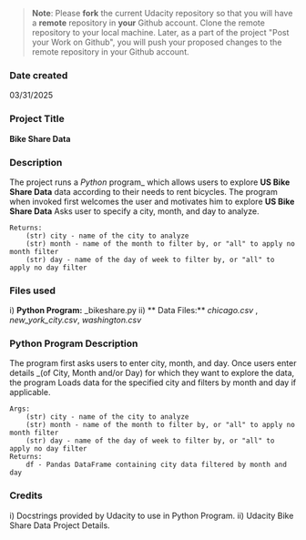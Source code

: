 >**Note**: Please **fork** the current Udacity repository so that you will have a **remote** repository in **your** Github account. Clone the remote repository to your local machine. Later, as a part of the project "Post your Work on Github", you will push your proposed changes to the remote repository in your Github account.

### Date created
03/31/2025

### Project Title
**Bike Share Data**

### Description
The project runs a _Python_ program_ which allows users to explore **US Bike Share Data**  data according to their needs to rent bicycles.
The program when invoked first welcomes the user and motivates him to explore **US Bike Share Data** Asks user to specify a city, month, and day to analyze.

    Returns:
        (str) city - name of the city to analyze
        (str) month - name of the month to filter by, or "all" to apply no month filter
        (str) day - name of the day of week to filter by, or "all" to apply no day filter

### Files used
i) **Python Program:** _bikeshare.py
ii) ** Data Files:** _chicago.csv_ , _new_york_city.csv_, _washington.csv_ 

### Python Program Description

The program first asks users to enter city, month, and day.
Once users enter details _(of City, Month and/or Day)  for which they want to explore the data,
the program Loads data for the specified city and filters by month and day if applicable.

    Args:
        (str) city - name of the city to analyze
        (str) month - name of the month to filter by, or "all" to apply no month filter
        (str) day - name of the day of week to filter by, or "all" to apply no day filter
    Returns:
        df - Pandas DataFrame containing city data filtered by month and day




### Credits

i) Docstrings provided by Udacity to use in Python Program.
ii) Udacity Bike Share Data Project Details.

